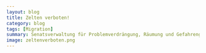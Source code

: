 ```yaml
---
layout: blog
title: Zelten verboten!
category: blog
tags: [Migration]  
summary: Senatsverwaltung für Problemverdrängung, Räumung und Gefahrengebiete
image: zeltenverboten.png
---
```

